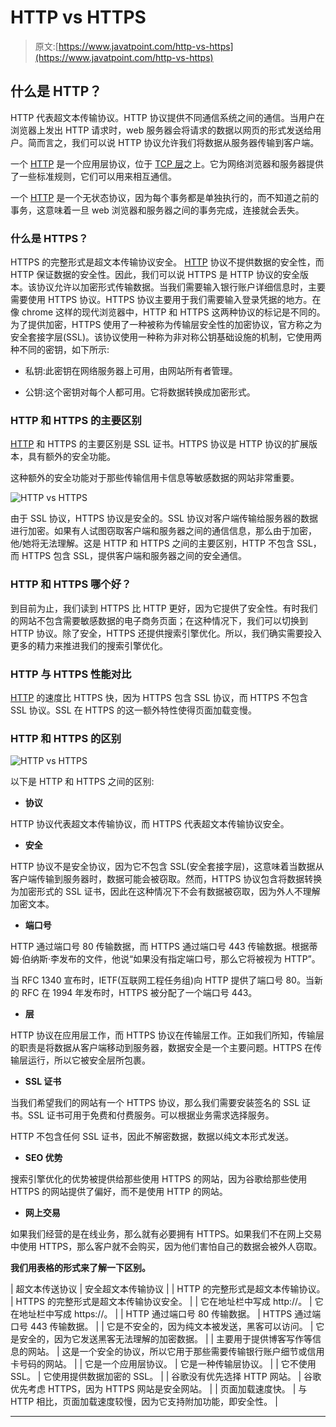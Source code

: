 # HTTP vs HTTPS

> 原文:[https://www.javatpoint.com/http-vs-https](https://www.javatpoint.com/http-vs-https)

## 什么是 HTTP？

HTTP 代表超文本传输协议。HTTP 协议提供不同通信系统之间的通信。当用户在浏览器上发出 HTTP 请求时，web 服务器会将请求的数据以网页的形式发送给用户。简而言之，我们可以说 HTTP 协议允许我们将数据从服务器传输到客户端。

一个 [HTTP](https://www.javatpoint.com/http-full-form) 是一个应用层协议，位于 [TCP 层](https://www.javatpoint.com/tcp)之上。它为网络浏览器和服务器提供了一些标准规则，它们可以用来相互通信。

一个 [HTTP](https://www.javatpoint.com/http) 是一个无状态协议，因为每个事务都是单独执行的，而不知道之前的事务，这意味着一旦 web 浏览器和服务器之间的事务完成，连接就会丢失。

### 什么是 HTTPS？

HTTPS 的完整形式是超文本传输协议安全。 [HTTP](https://www.javatpoint.com/http-tutorial) 协议不提供数据的安全性，而 HTTP 保证数据的安全性。因此，我们可以说 HTTPS 是 HTTP 协议的安全版本。该协议允许以加密形式传输数据。当我们需要输入银行账户详细信息时，主要需要使用 HTTPS 协议。HTTPS 协议主要用于我们需要输入登录凭据的地方。在像 chrome 这样的现代浏览器中，HTTP 和 HTTPS 这两种协议的标记是不同的。为了提供加密，HTTPS 使用了一种被称为传输层安全性的加密协议，官方称之为安全套接字层(SSL)。该协议使用一种称为非对称公钥基础设施的机制，它使用两种不同的密钥，如下所示:

*   私钥:此密钥在网络服务器上可用，由网站所有者管理。

*   公钥:这个密钥对每个人都可用。它将数据转换成加密形式。

### HTTP 和 HTTPS 的主要区别

[HTTP](https://www.javatpoint.com/computer-network-http) 和 HTTPS 的主要区别是 SSL 证书。HTTPS 协议是 HTTP 协议的扩展版本，具有额外的安全功能。

这种额外的安全功能对于那些传输信用卡信息等敏感数据的网站非常重要。

![HTTP vs HTTPS](../Images/e3411c6c3a4e167ca3e5ef663c2ea454.png)

由于 SSL 协议，HTTPS 协议是安全的。SSL 协议对客户端传输给服务器的数据进行加密。如果有人试图窃取客户端和服务器之间的通信信息，那么由于加密，他/她将无法理解。这是 HTTP 和 HTTPS 之间的主要区别，HTTP 不包含 SSL，而 HTTPS 包含 SSL，提供客户端和服务器之间的安全通信。

### HTTP 和 HTTPS 哪个好？

到目前为止，我们读到 HTTPS 比 HTTP 更好，因为它提供了安全性。有时我们的网站不包含需要敏感数据的电子商务页面；在这种情况下，我们可以切换到 HTTP 协议。除了安全，HTTPS 还提供搜索引擎优化。所以，我们确实需要投入更多的精力来推进我们的搜索引擎优化。

### HTTP 与 HTTPS 性能对比

[HTTP](https://www.javatpoint.com/http-interview-questions) 的速度比 HTTPS 快，因为 HTTPS 包含 SSL 协议，而 HTTPS 不包含 SSL 协议。SSL 在 HTTPS 的这一额外特性使得页面加载变慢。

### HTTP 和 HTTPS 的区别

![HTTP vs HTTPS](../Images/e80b500812e3e6af672456509ca6a762.png)

以下是 HTTP 和 HTTPS 之间的区别:

*   **协议**

HTTP 协议代表超文本传输协议，而 HTTPS 代表超文本传输协议安全。

*   **安全**

HTTP 协议不是安全协议，因为它不包含 SSL(安全套接字层)，这意味着当数据从客户端传输到服务器时，数据可能会被窃取。然而，HTTPS 协议包含将数据转换为加密形式的 SSL 证书，因此在这种情况下不会有数据被窃取，因为外人不理解加密文本。

*   **端口号**

HTTP 通过端口号 80 传输数据，而 HTTPS 通过端口号 443 传输数据。根据蒂姆·伯纳斯·李发布的文件，他说“如果没有指定端口号，那么它将被视为 HTTP”。

当 RFC 1340 宣布时，IETF(互联网工程任务组)向 HTTP 提供了端口号 80。当新的 RFC 在 1994 年发布时，HTTPS 被分配了一个端口号 443。

*   **层**

HTTP 协议在应用层工作，而 HTTPS 协议在传输层工作。正如我们所知，传输层的职责是将数据从客户端移动到服务器，数据安全是一个主要问题。HTTPS 在传输层运行，所以它被安全层所包裹。

*   **SSL 证书**

当我们希望我们的网站有一个 HTTPS 协议，那么我们需要安装签名的 SSL 证书。SSL 证书可用于免费和付费服务。可以根据业务需求选择服务。

HTTP 不包含任何 SSL 证书，因此不解密数据，数据以纯文本形式发送。

*   **SEO 优势**

搜索引擎优化的优势被提供给那些使用 HTTPS 的网站，因为谷歌给那些使用 HTTPS 的网站提供了偏好，而不是使用 HTTP 的网站。

*   **网上交易**

如果我们经营的是在线业务，那么就有必要拥有 HTTPS。如果我们不在网上交易中使用 HTTPS，那么客户就不会购买，因为他们害怕自己的数据会被外人窃取。

**我们用表格的形式来了解一下区别。**

| 超文本传送协议 | 安全超文本传输协议 |
| HTTP 的完整形式是超文本传输协议。 | HTTPS 的完整形式是超文本传输协议安全。 |
| 它在地址栏中写成 http://。 | 它在地址栏中写成 https://。 |
| HTTP 通过端口号 80 传输数据。 | HTTPS 通过端口号 443 传输数据。 |
| 它是不安全的，因为纯文本被发送，黑客可以访问。 | 它是安全的，因为它发送黑客无法理解的加密数据。 |
| 主要用于提供博客写作等信息的网站。 | 这是一个安全的协议，所以它用于那些需要传输银行账户细节或信用卡号码的网站。 |
| 它是一个应用层协议。 | 它是一种传输层协议。 |
| 它不使用 SSL。 | 它使用提供数据加密的 SSL。 |
| 谷歌没有优先选择 HTTP 网站。 | 谷歌优先考虑 HTTPS，因为 HTTPS 网站是安全网站。 |
| 页面加载速度快。 | 与 HTTP 相比，页面加载速度较慢，因为它支持附加功能，即安全性。 |

* * *